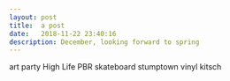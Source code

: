 ```yaml
---
layout: post
title:  a post 
date:   2018-11-22 23:40:16
description: December, looking forward to spring
---
```

art party High Life PBR skateboard stumptown vinyl kitsch
